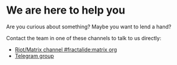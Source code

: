 # We are here to help you

Are you curious about something? Maybe you want to lend a hand?

Contact the team in one of these channels to talk to us directly:

 * [Riot/Matrix channel #fractalide:matrix org](https://riot.im/app/#/room/#fractalide:matrix.org)
 * [Telegram group](https://t.me/joinchat/HXdgc1CvRT6K3A4la7AApQ)
